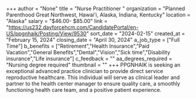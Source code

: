 +++
author = "None"
title = "Nurse Practitioner "
organization = "Planned Parenthood Great Northwest, Hawai'i, Alaska, Indiana, Kentucky"
location = "Alaska"
salary = "$46.00- $85.00"
link = "https://us232.dayforcehcm.com/CandidatePortal/en-US/ppgnhaik/Posting/View/9530"
sort_date = "2024-02-15"
created_at = "February 15, 2024"
closing_date = "April 30, 2024"
a_job_type = ["Full Time"]
b_benefits = ["Retirement","Health Insurance","Paid Vacation","General Benefits","Dental","Vision","Sick time","Disability insurance","Life insurance"]
c_feedback = ""
aa_degrees_required = "Nursing degree required"
thumbnail = ""
+++
PPGNHAIK is seeking an exceptional advanced practice clinician to provide direct service reproductive healthcare. This individual will serve as clinical leader and partner to the health center manager to ensure quality care, a smoothly functioning health care team, and a positive patient experience. 